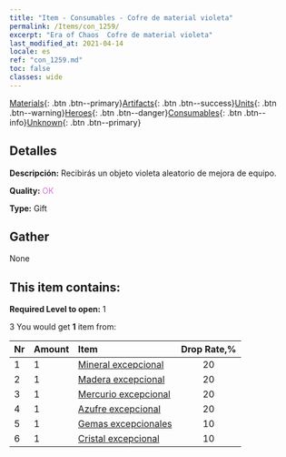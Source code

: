 ```yaml
---
title: "Item - Consumables - Cofre de material violeta"
permalink: /Items/con_1259/
excerpt: "Era of Chaos  Cofre de material violeta"
last_modified_at: 2021-04-14
locale: es
ref: "con_1259.md"
toc: false
classes: wide
---
```

 [Materials](/es/Items/){: .btn .btn--primary}[Artifacts](/es/Items/Artifacts/){: .btn .btn--success}[Units](/es/Items/Units/){: .btn .btn--warning}[Heroes](/es/Items/Heroes/){: .btn .btn--danger}[Consumables](/es/Items/Consumables/){: .btn .btn--info}[Unknown](/es/Items/Unknown/){: .btn .btn--primary}

## Detalles
 **Descripción:** Recibirás un objeto violeta aleatorio de mejora de equipo.

 **Quality:** <span style="color: #DA70D6">OK</span>

 **Type:** Gift

## Gather

  None

## This item contains:

 **Required Level to open:** 1

 3 You would get **1** item  from:

  | Nr | Amount |     Item    | Drop Rate,% |
  |:---|:-------|:------------|:---------:|
  | 1 | 1 | [Mineral excepcional](/es/Items/mat_33/) | 20 | 
  | 2 | 1 | [Madera excepcional](/es/Items/mat_34/) | 20 | 
  | 3 | 1 | [Mercurio excepcional](/es/Items/mat_35/) | 20 | 
  | 4 | 1 | [Azufre excepcional](/es/Items/mat_36/) | 20 | 
  | 5 | 1 | [Gemas excepcionales](/es/Items/mat_37/) | 10 | 
  | 6 | 1 | [Cristal excepcional](/es/Items/mat_38/) | 10 | 
